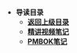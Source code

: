 * **导读目录**
  * [**返回上级目录**](/README)
  * [**精讲视频笔记**](精讲视频笔记/README)
  * [**PMBOK笔记**](PMBOK笔记/README)


